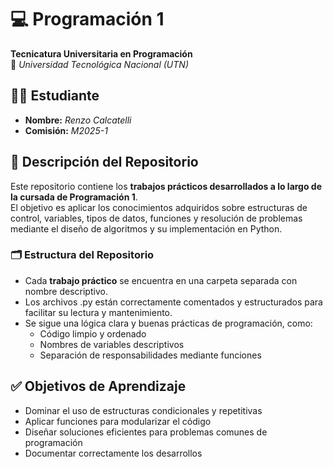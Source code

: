 # 💻 Programación 1  
**Tecnicatura Universitaria en Programación**  
📍 *Universidad Tecnológica Nacional (UTN)*  

## 👨‍🎓 Estudiante  
- **Nombre:** *Renzo Calcatelli*  
- **Comisión:** *M2025-1*

## 📘 Descripción del Repositorio  
Este repositorio contiene los **trabajos prácticos desarrollados a lo largo de la cursada de Programación 1**.  
El objetivo es aplicar los conocimientos adquiridos sobre estructuras de control, variables, tipos de datos, funciones y resolución de problemas mediante el diseño de algoritmos y su implementación en Python.

### 🗂️ Estructura del Repositorio  
- Cada **trabajo práctico** se encuentra en una carpeta separada con nombre descriptivo.  
- Los archivos .py están correctamente comentados y estructurados para facilitar su lectura y mantenimiento.  
- Se sigue una lógica clara y buenas prácticas de programación, como:
  - Código limpio y ordenado  
  - Nombres de variables descriptivos  
  - Separación de responsabilidades mediante funciones  

## ✅ Objetivos de Aprendizaje
- Dominar el uso de estructuras condicionales y repetitivas  
- Aplicar funciones para modularizar el código  
- Diseñar soluciones eficientes para problemas comunes de programación  
- Documentar correctamente los desarrollos  
